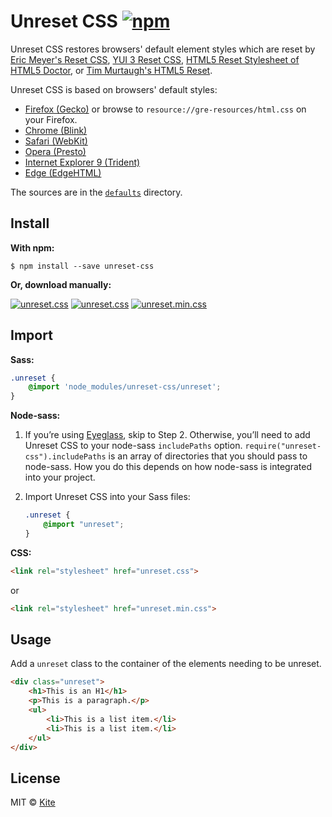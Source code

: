# Unreset CSS [![npm](https://img.shields.io/npm/v/unreset-css.svg)](https://www.npmjs.com/package/unreset-css)

Unreset CSS restores browsers' default element styles which are reset by [Eric Meyer's Reset CSS](http://meyerweb.com/eric/tools/css/reset/), [YUI 3 Reset CSS](http://yuilibrary.com/yui/docs/cssreset/), [HTML5 Reset Stylesheet of HTML5 Doctor](http://html5doctor.com/html-5-reset-stylesheet/), or [Tim Murtaugh's HTML5 Reset](http://html5reset.org/).

Unreset CSS is based on browsers' default styles:

- [Firefox (Gecko)](https://dxr.mozilla.org/mozilla-central/source/layout/style/res/html.css) or browse to `resource://gre-resources/html.css` on your Firefox.
- [Chrome (Blink)](https://chromium.googlesource.com/chromium/blink/+/master/Source/core/css/html.css)
- [Safari (WebKit)](http://trac.webkit.org/browser/trunk/Source/WebCore/css/html.css)
- [Opera (Presto)](http://www.iecss.com/opera-10.51.css)
- [Internet Explorer 9 (Trident)](http://www.iecss.com/ie-9.css)
- [Edge (EdgeHTML)](http://www.iecss.com/edgehtml-13.10586.css)

The sources are in the [`defaults`](https://github.com/ixkaito/unreset-css/tree/master/defaults) directory.

## Install

**With npm:**

```shell
$ npm install --save unreset-css
```

**Or, download manually:**

[![unreset.css](https://img.shields.io/badge/Download-_unreset.scss-brightgreen.svg)](https://raw.githubusercontent.com/ixkaito/unreset-css/master/_unreset.scss) [![unreset.css](https://img.shields.io/badge/Download-unreset.css-brightgreen.svg)](https://raw.githubusercontent.com/ixkaito/unreset-css/master/dist/unreset.css) [![unreset.min.css](https://img.shields.io/badge/Download-unreset.min.css-brightgreen.svg)](https://raw.githubusercontent.com/ixkaito/unreset-css/master/dist/unreset.min.css)

## Import

**Sass:**

```scss
.unreset {
    @import 'node_modules/unreset-css/unreset';
}
```

**Node-sass:**

1.  If you’re using [Eyeglass](http://eyeglass.rocks), skip to Step 2. Otherwise, you’ll need to add Unreset CSS to your node-sass `includePaths` option. `require("unreset-css").includePaths` is an array of directories that you should pass to node-sass. How you do this depends on how node-sass is integrated into your project.

2.  Import Unreset CSS into your Sass files:

    ```scss
    .unreset {
        @import "unreset";
    }
    ```

**CSS:**

```html
<link rel="stylesheet" href="unreset.css">
```

or 

```html
<link rel="stylesheet" href="unreset.min.css">
```

## Usage

Add a `unreset` class to the container of the elements needing to be unreset.

```html
<div class="unreset">
    <h1>This is an H1</h1>
    <p>This is a paragraph.</p>
    <ul>
        <li>This is a list item.</li>
        <li>This is a list item.</li>
    </ul>
</div>
```

## License

MIT © [Kite](https://github.com/ixkaito)
